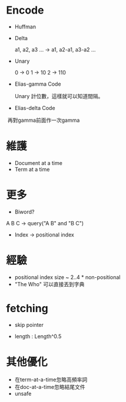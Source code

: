 # Encode

* Huffman

* Delta

  a1, a2, a3 ... -> a1, a2-a1, a3-a2 ...

* Unary

  0 -> 0
  1 -> 10
  2 -> 110

* Elias-gamma Code

  Unary 計位數，這樣就可以知道間隔。

* Elias-delta Code

  再對gamma前面作一次gamma
  
# 維護

* Document at a time
* Term at a time

# 更多

* Biword?

A B C -> query("A B" and "B C")

* Index -> positional index

# 經驗

* positional index size ~ 2..4 * non-positional
* "The Who" 可以直接丟到字典

# fetching

* skip pointer

* length : Length^0.5

# 其他優化

* 在term-at-a-time忽略高頻率詞
* 在doc-at-a-time忽略結尾文件
* unsafe
